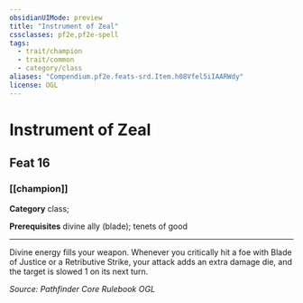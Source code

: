 ```yaml
---
obsidianUIMode: preview
title: "Instrument of Zeal"
cssclasses: pf2e,pf2e-spell
tags:
  - trait/champion
  - trait/common
  - category/class
aliases: "Compendium.pf2e.feats-srd.Item.h08Vfel5iIAARWdy"
license: OGL
---
```

# Instrument of Zeal
## Feat 16
### [[champion]]

**Category** class; 



**Prerequisites** divine ally (blade); tenets of good
* * *
Divine energy fills your weapon. Whenever you critically hit a foe with Blade of Justice or a Retributive Strike, your attack adds an extra damage die, and the target is slowed 1 on its next turn.

*Source: Pathfinder Core Rulebook*
*OGL*